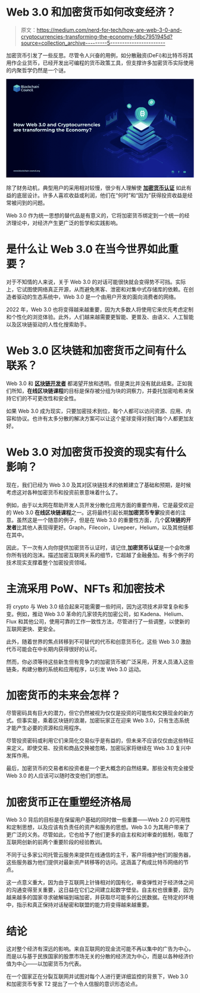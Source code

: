 # Web 3.0 和加密货币如何改变经济？

> 原文：<https://medium.com/nerd-for-tech/how-are-web-3-0-and-cryptocurrencies-transforming-the-economy-fdbc7951945d?source=collection_archive---------5----------------------->

加密货币引发了一些反思。尽管令人兴奋的用例，如分散融资(DeFi)和比特币将其用作企业货币，已经开发出可编程的货币政策工具，但支撑许多加密货币实际使用的内聚哲学仍然是一个谜。

![](img/b70ac7b43a29b787fe542e7deb052d57.png)

除了财务动机，典型用户的采用相对较慢，很少有人理解使 [**加密货币认证**](https://www.blockchain-council.org/certifications/certified-cryptocurrency-expert/) 如此有益的底层设计。许多人喜欢收益或利润，他们在“何时”和“因为”获得投资收益是经常被问到的问题。

Web 3.0 作为统一思想的替代品是有意义的，它将加密货币绑定到一个统一的经济理论中，对经济产生更广泛的哲学和实践影响。

# 是什么让 Web 3.0 在当今世界如此重要？

对于不知情的人来说，关于 Web 3.0 的对话可能很快就会变得势不可挡。实际上，它试图使网络真正开源，从而避免黑客、泄密和对集中式存储库的依赖。在创造者驱动的生态系统中，Web 3.0 是一个由用户开发的面向消费者的网络。

2022 年，Web 3.0 也将变得越来越重要，因为大多数人将使用它来优先考虑定制和个性化的浏览体验。此外，人们越来越需要更智能、更普及、由语义、人工智能以及区块链驱动的人性化搜索助手。

# Web 3.0 区块链和加密货币之间有什么联系？

Web 3.0 和 [**区块链开发者**](https://www.blockchain-council.org/certifications/certified-blockchain-developer/) 都渴望开放和透明。但是类比并没有就此结束。正如我们所知，**在线区块链课程**的目标是保存被分组为块的洞察力，并委托加密哈希来保持它们的不可更改性和安全性。

如果 Web 3.0 成为现实，只要加密技术到位，每个人都可以访问资源、应用、内容和协议。也许有太多分散的解决方案可以让这个星球变得对我们每个人都更加友好。

# Web 3.0 对加密货币投资的现实有什么影响？

现在，我们已经为 Web 3.0 及其对区块链技术的依赖建立了基础和预期，是时候考虑这对各种加密货币和投资前景意味着什么了。

例如，由于以太网在帮助开发人员开发分散化应用方面的重要作用，它是最受欢迎的 Web 3.0 **在线区块链课程**之一。这将最终引起长期**加密货币专家**投资者的注意。虽然这是一个随意的例子，但是在 Web 3.0 的重要性方面，几个**区块链的开发者**比其他人表现得更好。Graph，Filecoin，Livepeer，Helium，以及其他链都在其中。

因此，下一次有人向你提供加密货币认证时，请记住,**加密货币认证**是一个会吹爆你所有钱的泡沫。描述加密互联网关系的细节，它超越了金融叠加。有多个例子的技术现实支撑着整个加密投资领域。

# 主流采用 PoW、NFTs 和加密技术

将 crypto 与 Web 3.0 结合起来可能需要一些时间，因为这项技术非常复杂和多变。例如，推动 Web 3.0 革命的几家领先的加密公司，如 Kadena、Helium、Flux 和其他公司，使用可靠的工作一致性方法，尽管进行了一些调整，以使新的互联网更快、更安全。

此外，随着世界的焦点转移到不可替代的代币和创意货币化，这些 Web 3.0 激励代币可能会在中长期内获得很好的认可。

然而，你必须等待这些新生但有竞争力的加密货币被广泛采用，开发人员涌入这些链条，构建分散的系统和应用程序，以引发 Web 3.0 运动。

# 加密货币的未来会怎样？

尽管密码具有巨大的潜力，但它仍然被视为仅仅是投资的可能性和交换现金的新方式。但事实是，乘着区块链的浪潮，加密玩家正在迎来 Web 3.0，只有生态系统才能产生必要的资源和应用程序。

尽管投资密码或利用它们来简化交易似乎是有益的，但未来不应该仅仅由这些特征来定义。即使交易、投资和商品交换被忽略，加密玩家将继续在 Web 3.0 复兴中发挥作用。

最后，加密货币的交易者和投资者是一个更大概念的自然结果。那些没有完全接受 Web 3.0 的人应该可以随时改变他们的想法。

# 加密货币正在重塑经济格局

Web 3.0 背后的目标是在保留用户基础的同时做一些重置——Web 2.0 的可用性和定制思想，以及应该有负责任的资产和服务的思想。Web 3.0 为其用户带来了更广泛的义务。尽管如此，它也给予了他们更多的自主权和对审查的抵制，吸取了互联网创新的前两个重要阶段的经验教训。

不同于让多家公司托管云服务来提供在线通信的主干，客户将维护他们的服务器，这些服务器为他们提供对最新资产转移等的访问。这涵盖了构成比特币网络的节点。

这一点意义重大，因为由于互联网上针锋相对的国有化，审查弹性对于经济体之间的沟通变得至关重要，这日益在它们之间建立起数字壁垒。自主权也很重要，因为越来越多的国家寻求破解端到端加密，并获取尽可能多的公民数据。在特定的环境中，指示和真正保持对话秘密和联盟的能力将变得越来越重要。

# 结论

这对整个经济有深远的影响。来自互联网的现金流可能不再以集中的广告为中心，而是以与基于民族国家的股票市场无关的分散的经济流为中心，而是以各种经济价值为中心——以加密货币为代表。

在一个国家正在分裂互联网并试图对每个人进行更详细监控的背景下，Web 3.0 和加密货币专家 T2 提出了一个令人信服的意识形态论点。